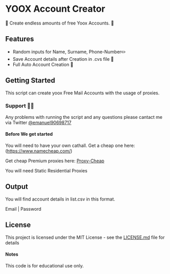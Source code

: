 # YOOX Account Creator

🚀 Create endless amounts of free Yoox Accounts. 🚀

## Features

* Random inputs for Name, Surname, Phone-Number✏️
* Save Account details after Creation in .cvs file 🧾
* Full Auto Account Creation 🤖

## Getting Started

This script can create yoox Free Mail Accounts with the usage of proxies.

### Support 👨‍💻

Any problems with running the script and any questions please cantact me via Twitter [@emanuel90698717](https://twitter.com/emanuel90698717)

#### Before We get started

You will need to have your own cathall.
Get a cheap one here: (https://www.namecheap.com/)

Get cheap Premium proxies here: [Proxy-Cheap](https://app.proxy-cheap.com/r/4l2Djs)

You will need Static Residential Proxies

## Output

You will find account details in list.csv in this format.

Email | Password

## License

This project is licensed under the MIT License - see the [LICENSE.md](LICENSE.md) file for details

#### Notes

This code is for educational use only. 
